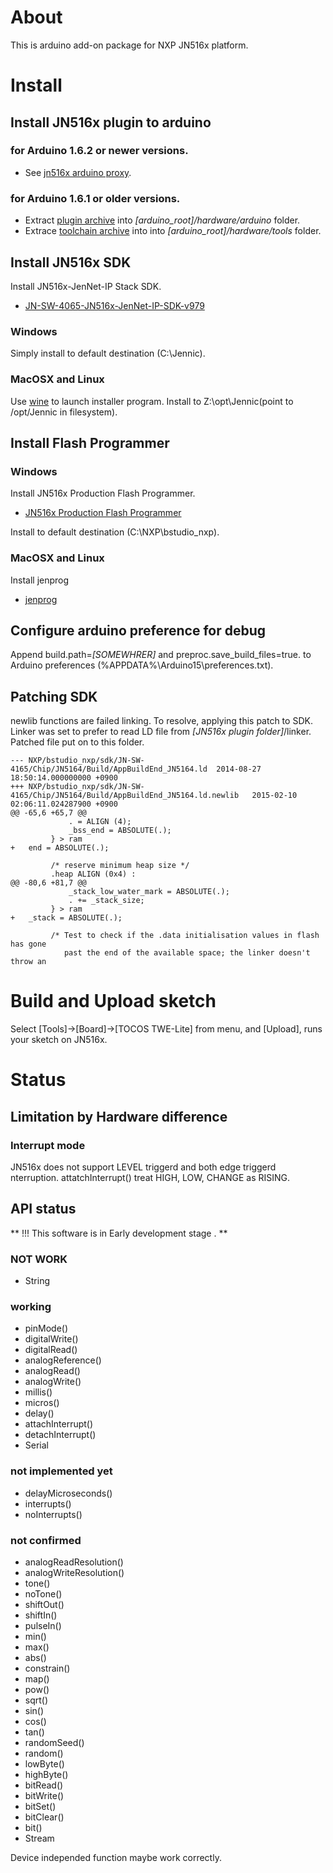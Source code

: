 ﻿About
=====

This is arduino add-on package for NXP JN516x platform.


Install
=======

Install JN516x plugin to arduino
--------------------------------

### for Arduino 1.6.2 or newer versions.

* See [jn516x arduino proxy](https://github.com/soburi/jn516x-arduino-proxy).

### for Arduino 1.6.1 or older versions.

- Extract [plugin archive](https://github.com/soburi/JN516x-arduino-package/archive/master.zip)
into _[arduino\_root]/hardware/arduino_ folder.
- Extrace [toolchain archive](https://dl.dropboxusercontent.com/u/498101/jn516x-tools_i686-mingw32_r8352.tar.bz2) into into _[arduino\_root]/hardware/tools_ folder.


Install JN516x SDK
------------------
Install JN516x-JenNet-IP Stack SDK.

* [JN-SW-4065-JN516x-JenNet-IP-SDK-v979](http://www.nxp.com/documents/other/JN-SW-4065.zip)

### Windows

Simply install to default destination (C:\Jennic).

### MacOSX and Linux

Use [wine](https://www.winehq.org/) to launch installer program.
Install to Z:\opt\Jennic(point to /opt/Jennic in filesystem).


Install Flash Programmer
------------------------

### Windows
Install JN516x Production Flash Programmer.

* [JN516x Production Flash Programmer](http://www.nxp.com/documents/other/JN-SW-4107.zip)

Install to default destination (C:\NXP\bstudio_nxp).

### MacOSX and Linux
Install jenprog

* [jenprog](https://github.com/pengphei/jenprog)


Configure arduino preference for debug
--------------------------------------
Append build.path=_[SOMEWHRER]_ and preproc.save_build_files=true.
to Arduino preferences (%APPDATA%\Arduino15\preferences.txt).


Patching SDK
------------
newlib functions are failed linking.
To resolve, applying this patch to SDK.
Linker was set to prefer to read LD file from _[JN516x plugin folder]_/linker.
Patched file put on to this folder.

```
--- NXP/bstudio_nxp/sdk/JN-SW-4165/Chip/JN5164/Build/AppBuildEnd_JN5164.ld	2014-08-27 18:50:14.000000000 +0900
+++ NXP/bstudio_nxp/sdk/JN-SW-4165/Chip/JN5164/Build/AppBuildEnd_JN5164.ld.newlib	2015-02-10 02:06:11.024287900 +0900
@@ -65,6 +65,7 @@
             . = ALIGN (4);
             _bss_end = ABSOLUTE(.);
         } > ram
+	end = ABSOLUTE(.);

         /* reserve minimum heap size */
         .heap ALIGN (0x4) :
@@ -80,6 +81,7 @@
             _stack_low_water_mark = ABSOLUTE(.);
             . += _stack_size;
         } > ram
+	_stack = ABSOLUTE(.);

         /* Test to check if the .data initialisation values in flash has gone
            past the end of the available space; the linker doesn't throw an
```

Build and Upload sketch
=======================

Select [Tools]->[Board]->[TOCOS TWE-Lite] from menu, and
[Upload], runs your sketch on JN516x.

Status
======

Limitation by Hardware difference
---------------------------------

### Interrupt mode
JN516x does not support LEVEL triggerd and both edge triggerd nterruption.
 attatchInterrupt() treat HIGH, LOW, CHANGE as RISING.


API status
----------

** !!! This software is in Early development stage . **

### NOT WORK

- String

### working

- pinMode()
- digitalWrite()
- digitalRead()
- analogReference()
- analogRead()
- analogWrite()
- millis()
- micros()
- delay()
- attachInterrupt()
- detachInterrupt()
- Serial

### not implemented yet

- delayMicroseconds()
- interrupts()
- noInterrupts()

### not confirmed

- analogReadResolution()
- analogWriteResolution()
- tone()
- noTone()
- shiftOut()
- shiftIn()
- pulseIn()
- min()
- max()
- abs()
- constrain()
- map()
- pow()
- sqrt()
- sin()
- cos()
- tan()
- randomSeed()
- random()
- lowByte()
- highByte()
- bitRead()
- bitWrite()
- bitSet()
- bitClear()
- bit()
- Stream

Device independed function maybe work correctly.

